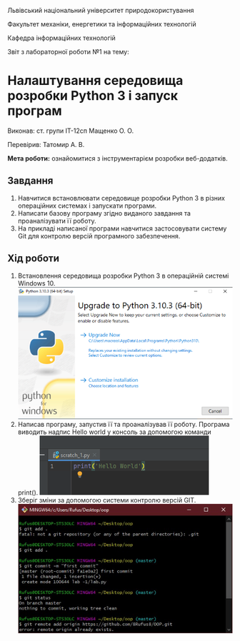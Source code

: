 Львівський національний університет природокористування

Факультет механіки, енергетики та інформаційних технологій

Кафедра інформаційних технологій

Звіт з лабораторної роботи №1
на тему: 

# Налаштування середовища розробки Python 3 і запуск програм

Виконав: ст. групи ІТ-12сп Мащенко О. О.

Перевірив: Татомир А. В.

**Мета роботи:** ознайомитися з інструментарієм розробки веб-додатків.

## Завдання
1. Навчитися встановлювати середовище розробки Python 3 в різних операційних системах і запускати програми.
2. Написати базову програму згідно виданого завдання та проаналізувати її роботу.
3. На прикладі написаної програми навчитися застосовувати систему Git для контролю версій  програмного забезпечення.

## Хід роботи
1. Встановлення середовища розробки Python 3 в операційній системі Windows 10.
 ![image1](./images/install.png)
2. Написав програму, запустив її та проаналізував її роботу. Програма виводить надпис Hello world у консоль за допомогою команди print().
![image2](./images/p1.png)
3. Зберіг зміни за допомогою системи контролю версій GIT.
 ![image3](./images/git_add.jpg)
